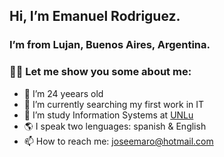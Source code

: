 ## Hi, I’m Emanuel Rodriguez.
### I’m from Lujan, Buenos Aires, Argentina.

### 👨‍🦱 Let me show you some about me:
- 🏃  I’m 24 yeears old
- 🔭 I’m currently searching my first work in IT
- 🌱 I’m study Information Systems at <a href="http://www.unlu.edu.ar/"> UNLu </a>
- 🌎 I speak two lenguages: spanish & English
- 📫 How to reach me: joseemaro@hotmail.com

